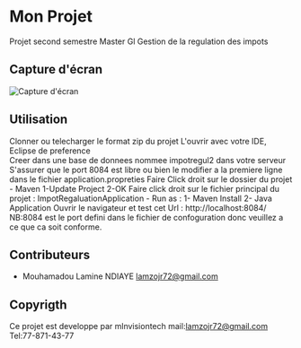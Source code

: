 # Mon Projet

Projet second semestre Master Gl
Gestion de la regulation des impots

## Capture d'écran

![Capture d'écran](C:\Users\hp\eclipse-workspace\ImpotRegaluation\images\Acceuil.png)


## Utilisation

Clonner ou telecharger le format zip du projet
L'ouvrir avec votre IDE, Eclipse de preference  
Creer dans une base de donnees nommee impotregul2 dans votre serveur
S'assurer que le port 8084 est libre ou bien le modifier a la premiere ligne dans le fichier application.propreties
Faire Click droit sur le dossier du projet 
    - Maven
        1-Update Project
        2-OK
Faire click droit sur le fichier principal du projet : ImpotRegaluationApplication
    - Run as :
        1- Maven Install
        2- Java Application
Ouvrir le navigateur et test cet Url : http://localhost:8084/
NB:8084 est le port defini dans le fichier de confoguration donc veuillez a ce que ca soit conforme. 

## Contributeurs

- Mouhamadou Lamine NDIAYE <lamzojr72@gmail.com>

## Copyrigth

Ce projet est developpe par mlnvisiontech mail:lamzojr72@gmail.com Tel:77-871-43-77
